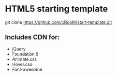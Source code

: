 # HTML5 starting template

git clone https://github.com/cBooM/start-template.git

## Includes CDN for:

  - jQuery
  - Foundation 6
  -  Animate.css
  -  Hover.css
  -  Font-awesome

